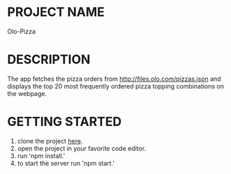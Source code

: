 # PROJECT NAME

Olo-Pizza

# DESCRIPTION

The app fetches the pizza orders from http://files.olo.com/pizzas.json and displays the top 20 most frequently ordered pizza topping combinations on the webpage.

# GETTING STARTED

1. clone the project [here](https://github.com/gharti2704/Olo-Pizza).
2. open the project in your favorite code editor.
3. run 'npm install.'
4. to start the server run 'npm start.'
